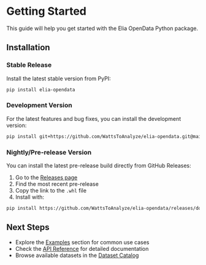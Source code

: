 # Getting Started

This guide will help you get started with the Elia OpenData Python package.

## Installation

### Stable Release

Install the latest stable version from PyPI:

```bash
pip install elia-opendata
```

### Development Version

For the latest features and bug fixes, you can install the development version:

```bash
pip install git+https://github.com/WattsToAnalyze/elia-opendata.git@main
```

### Nightly/Pre-release Version

You can install the latest pre-release build directly from GitHub Releases:

1. Go to the [Releases page](https://github.com/WattsToAnalyze/elia-opendata/releases)
2. Find the most recent pre-release
3. Copy the link to the `.whl` file
4. Install with:

```bash
pip install https://github.com/WattsToAnalyze/elia-opendata/releases/download/<TAG>/<WHEEL_FILENAME>
```

## Next Steps

- Explore the [Examples](examples.md) section for common use cases
- Check the [API Reference](reference/client.md) for detailed documentation
- Browse available datasets in the [Dataset Catalog](reference/dataset_catalog.md)
